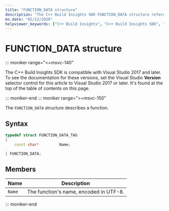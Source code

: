 ```yaml
---
title: "FUNCTION_DATA structure"
description: "The C++ Build Insights SDK FUNCTION_DATA structure reference."
ms.date: "02/12/2020"
helpviewer_keywords: ["C++ Build Insights", "C++ Build Insights SDK", "FUNCTION_DATA", "throughput analysis", "build time analysis", "vcperf.exe"]
---
```

# FUNCTION_DATA structure

::: moniker range="<=msvc-140"

The C++ Build Insights SDK is compatible with Visual Studio 2017 and later. To see the documentation for these versions, set the Visual Studio **Version** selector control for this article to Visual Studio 2017 or later. It's found at the top of the table of contents on this page.

::: moniker-end
::: moniker range=">=msvc-150"

The `FUNCTION_DATA` structure describes a function.

## Syntax

```cpp
typedef struct FUNCTION_DATA_TAG
{
    const char*         Name;

} FUNCTION_DATA;
```

## Members

| Name | Description |
|--|--|
| `Name` | The function's name, encoded in UTF-8. |

::: moniker-end
